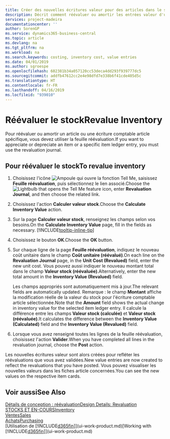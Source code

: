 ```yaml
---
title: Créer des nouvelles écritures valeur pour des articles dans le stock| Microsoft Docs
description: Décrit comment réévaluer ou amortir les entrées valeur d'un ou de plusieurs articles dans le stock en validant leur valeur calculée courante.
services: project-madeira
documentationcenter: ''
author: SorenGP
ms.service: dynamics365-business-central
ms.topic: article
ms.devlang: na
ms.tgt_pltfrm: na
ms.workload: na
ms.search.keywords: costing, inventory cost, value entries
ms.date: 04/01/2019
ms.author: sgroespe
ms.openlocfilehash: 602381b34a057120cc53deca4dd293f939777dc5
ms.sourcegitcommit: addfb47612cc2e4e98dfd7e338b6f41cde405d5c
ms.translationtype: HT
ms.contentlocale: fr-FR
ms.lasthandoff: 04/16/2019
ms.locfileid: "939010"
---
```

# <a name="revalue-inventory"></a><span data-ttu-id="8bcd4-103">Réévaluer le stock</span><span class="sxs-lookup"><span data-stu-id="8bcd4-103">Revalue Inventory</span></span>
<span data-ttu-id="8bcd4-104">Pour réévaluer ou amortir un article ou une écriture comptable article spécifique, vous devez utiliser la feuille réévaluation.</span><span class="sxs-lookup"><span data-stu-id="8bcd4-104">If you want to appreciate or depreciate an item or a specific item ledger entry, you must use the revaluation journal.</span></span>

## <a name="to-revalue-inventory"></a><span data-ttu-id="8bcd4-105">Pour réévaluer le stock</span><span class="sxs-lookup"><span data-stu-id="8bcd4-105">To revalue inventory</span></span>
1. <span data-ttu-id="8bcd4-106">Choisissez l'icône ![Ampoule qui ouvre la fonction Tell Me](media/ui-search/search_small.png "Dites-moi ce que vous voulez faire"), saisissez **Feuille réévaluation**, puis sélectionnez le lien associé.</span><span class="sxs-lookup"><span data-stu-id="8bcd4-106">Choose the ![Lightbulb that opens the Tell Me feature](media/ui-search/search_small.png "Tell me what you want to do") icon, enter **Revaluation Journal**, and then choose the related link.</span></span>
2. <span data-ttu-id="8bcd4-107">Choisissez l'action **Calculer valeur stock**.</span><span class="sxs-lookup"><span data-stu-id="8bcd4-107">Choose the **Calculate Inventory Value** action.</span></span>
3. <span data-ttu-id="8bcd4-108">Sur la page **Calculer valeur stock**, renseignez les champs selon vos besoins.</span><span class="sxs-lookup"><span data-stu-id="8bcd4-108">On the **Calculate Inventory Value** page, fill in the fields as necessary.</span></span> [!INCLUDE[tooltip-inline-tip](includes/tooltip-inline-tip_md.md)]
4. <span data-ttu-id="8bcd4-109">Choisissez le bouton **OK**.</span><span class="sxs-lookup"><span data-stu-id="8bcd4-109">Choose the **OK** button.</span></span>
5. <span data-ttu-id="8bcd4-110">Sur chaque ligne de la page **Feuille réévaluation**, indiquez le nouveau coût unitaire dans le champ **Coût unitaire (réévalué)**.</span><span class="sxs-lookup"><span data-stu-id="8bcd4-110">On each line on the **Revaluation Journal** page, in the **Unit Cost (Revalued)** field, enter the new unit cost.</span></span> <span data-ttu-id="8bcd4-111">Vous pouvez aussi indiquer le nouveau montant total dans le champ **Valeur stock (réévaluée)**.</span><span class="sxs-lookup"><span data-stu-id="8bcd4-111">Alternatively, enter the new total amount in the **Inventory Value (Revalued)** field.</span></span>

    <span data-ttu-id="8bcd4-112">Les champs appropriés sont automatiquement mis à jour.</span><span class="sxs-lookup"><span data-stu-id="8bcd4-112">The relevant fields are automatically updated.</span></span> <span data-ttu-id="8bcd4-113">Remarque : le champ **Montant** affiche la modification réelle de la valeur du stock pour l'écriture comptable article sélectionnée.</span><span class="sxs-lookup"><span data-stu-id="8bcd4-113">Note that the **Amount** field shows the actual change in inventory value for the selected item ledger entry.</span></span> <span data-ttu-id="8bcd4-114">Il calcule la différence entre les champs **Valeur stock (calculée)** et **Valeur stock (réévaluée)**.</span><span class="sxs-lookup"><span data-stu-id="8bcd4-114">It calculates the difference between the **Inventory Value (Calculated)** field and the **Inventory Value (Revalued)** field.</span></span>
6. <span data-ttu-id="8bcd4-115">Lorsque vous avez renseigné toutes les lignes de la feuille réévaluation, choisissez l'action **Valider**.</span><span class="sxs-lookup"><span data-stu-id="8bcd4-115">When you have completed all lines in the revaluation journal, choose the **Post** action.</span></span>

<span data-ttu-id="8bcd4-116">Les nouvelles écritures valeur sont alors créées pour refléter les réévaluations que vous avez validées.</span><span class="sxs-lookup"><span data-stu-id="8bcd4-116">New value entries are now created to reflect the revaluations that you have posted.</span></span> <span data-ttu-id="8bcd4-117">Vous pouvez visualiser les nouvelles valeurs dans les fiches article concernées.</span><span class="sxs-lookup"><span data-stu-id="8bcd4-117">You can see the new values on the respective item cards.</span></span>

## <a name="see-also"></a><span data-ttu-id="8bcd4-118">Voir aussi</span><span class="sxs-lookup"><span data-stu-id="8bcd4-118">See Also</span></span>
[<span data-ttu-id="8bcd4-119">Détails de conception : réévaluation</span><span class="sxs-lookup"><span data-stu-id="8bcd4-119">Design Details: Revaluation</span></span>](design-details-revaluation.md)  
[<span data-ttu-id="8bcd4-120">STOCKS ET EN-COURS</span><span class="sxs-lookup"><span data-stu-id="8bcd4-120">Inventory</span></span>](inventory-manage-inventory.md)  
[<span data-ttu-id="8bcd4-121">Ventes</span><span class="sxs-lookup"><span data-stu-id="8bcd4-121">Sales</span></span>](sales-manage-sales.md)  
[<span data-ttu-id="8bcd4-122">Achats</span><span class="sxs-lookup"><span data-stu-id="8bcd4-122">Purchasing</span></span>](purchasing-manage-purchasing.md)  
<span data-ttu-id="8bcd4-123">[Utilisation de [!INCLUDE[d365fin](includes/d365fin_md.md)]](ui-work-product.md)</span><span class="sxs-lookup"><span data-stu-id="8bcd4-123">[Working with [!INCLUDE[d365fin](includes/d365fin_md.md)]](ui-work-product.md)</span></span>
